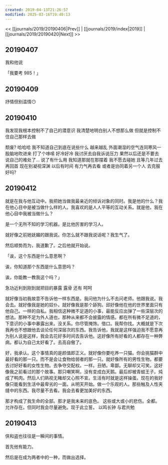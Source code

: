 ```yaml
---
created: 2019-04-13T21:26:57
modified: 2025-03-16T19:40:13
---
```


<< [[journals/2019/20190406|Prev]] | [[journals/2019/index|2019]] | [[journals/2019/20190420|Next]] >>

## 20190407

我和他说

「我要考 985！」

## 20190409

抒情但别滥情😶

## 20190410

我发现我根本控制不了自己的潜意识 我清楚地明白别人不想那么做 但就是控制不住自己那样去做

颓废? 哈哈哈 我不知道自己到底在说些什么 越来越乱 外面潮湿的空气连同寒风一股脑地吹进来 打了个哆嗦 好冷好冷 我讨厌去自我诉说压力 果然以后还是不要去说自己的难处了... 说了有什么用 我知道那就在那摆着 我不愿去碰她 且等几年过去 再回首 现在别凝视深渊 以后有时间 有力气再去看 或者是协同着另一个人 去克服 好吗?

## 20190412

就是在我与他互动中。我把她当做我最亲近的倾诉对象的同时。我是他的什么？我在他心目中是被当做什么样的人。我喜欢的是人人平等的互动关系。就是他，我在他心目中我被当做什么？

是一个无所不知的学习机器。是比他厉害的学习人。

就好像之前她妩媚的跟我说。你怎么就不跟我说话呢？我生气了。

然后顺势而为，我道歉了。之后他就开始说。

「诶，这个东西是什么意思啊？

诶，你知道那个东西是什么意思吗？

诶，你能教一教我这个吗？」

急功近利到刚到就把目的暴露 露骨 还有 呵呵

就好像当初我故意不告诉他一样东西是。我问他为什么不去问老师。他跟我说。我会去。就好像我是她的奴仆。就好像我是那个舔狗。邱好像他在他的世界里面只有他自己。一样的自私。我相信这种微不足道的小事，最能反应出弹了一些深层次的想法。那种不足为外人道也，那种从来都不会披露的情感。都在所有微不足道的，下意识的小事中暴露出来。没关系。你尽管掩饰。借口。我帮你找。大概就是下次我再也不想跟他去谈论任何深层次的东西。我告诉他，我就是这样强迫我不愿意再为别人说是这样，我会去花好多时间去告诉他。这好像所有好看的人都存在一种弊病。都认为自己太好看了。去高自傲了。

好，我承认。这个事情真的是颜值即正义。就好像你要吃养一只猫。你会挑猫群中最好看的那一只。而不是会让食物给弱者的那一只。就好像所有的男性生物。都要去讨好好看的女性生物。去争夺交配权。一样。丑陋。卑鄙。无聊却又可笑。这好像我之前看过的那个故事。那只嘲笑啊，没有变成白天鹅。最后却被青蛙王子。炖成了鸭肉。然后人们熟视无睹却又心照不宣。生活有时就是这样操蛋。现在的我好像只能看到生活中最卑劣的一面。从明天开始。做一个乐观的人。那些触及人性夹缝中的东西。我尽量不去看。我会去看更加美好的东西。

那才构成了我生命的全部。那才是我未来的底色。 这些或大或小的悲伤。全都。允许存在。但同时我会尽量避免。现于此立誓。 以鸣长钟 与君共勉

## 20190413

侠和盗也往往是一瞬间的事情。

首先他有能力。

然后是在成为两者中的一种，而做出选择。
